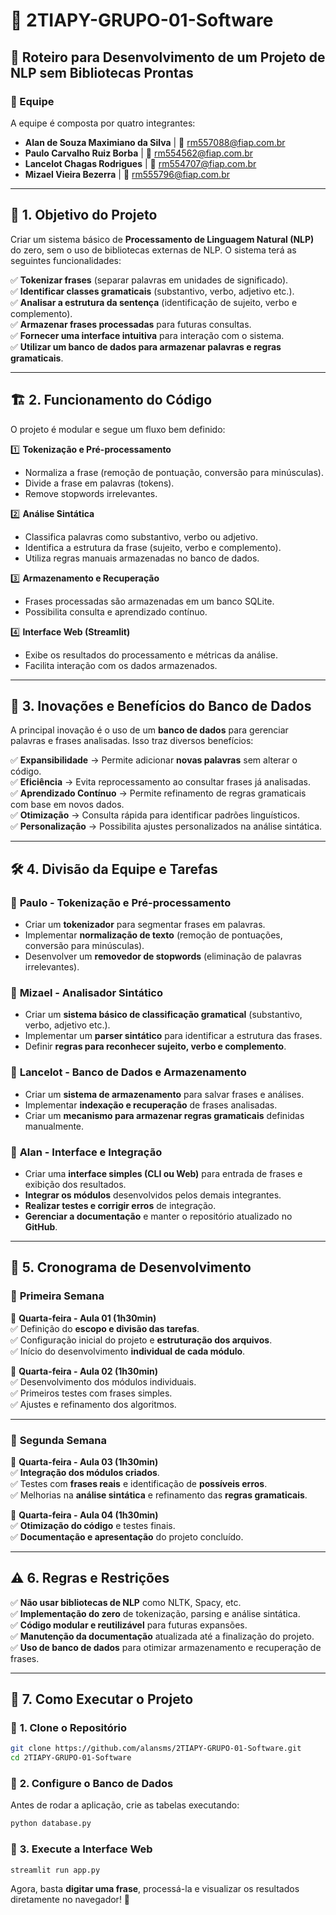 # 📝 2TIAPY-GRUPO-01-Software

## 📖 Roteiro para Desenvolvimento de um Projeto de NLP sem Bibliotecas Prontas

### 👥 Equipe

A equipe é composta por quatro integrantes:

- **Alan de Souza Maximiano da Silva** | 📧 [rm557088@fiap.com.br](mailto:rm557088@fiap.com.br)
- **Paulo Carvalho Ruiz Borba** | 📧 [rm554562@fiap.com.br](mailto:rm554562@fiap.com.br)
- **Lancelot Chagas Rodrigues** | 📧 [rm554707@fiap.com.br](mailto:rm554707@fiap.com.br)
- **Mizael Vieira Bezerra** | 📧 [rm555796@fiap.com.br](mailto:rm555796@fiap.com.br)

---

## 🎯 1. Objetivo do Projeto

Criar um sistema básico de **Processamento de Linguagem Natural (NLP)** do zero, sem o uso de bibliotecas externas de NLP. O sistema terá as seguintes funcionalidades:

✅ **Tokenizar frases** (separar palavras em unidades de significado).  
✅ **Identificar classes gramaticais** (substantivo, verbo, adjetivo etc.).  
✅ **Analisar a estrutura da sentença** (identificação de sujeito, verbo e complemento).  
✅ **Armazenar frases processadas** para futuras consultas.  
✅ **Fornecer uma interface intuitiva** para interação com o sistema.  
✅ **Utilizar um banco de dados para armazenar palavras e regras gramaticais**.  

---

## 🏗️ 2. Funcionamento do Código

O projeto é modular e segue um fluxo bem definido:

1️⃣ **Tokenização e Pré-processamento**  
   - Normaliza a frase (remoção de pontuação, conversão para minúsculas).  
   - Divide a frase em palavras (tokens).  
   - Remove stopwords irrelevantes.

2️⃣ **Análise Sintática**  
   - Classifica palavras como substantivo, verbo ou adjetivo.  
   - Identifica a estrutura da frase (sujeito, verbo e complemento).  
   - Utiliza regras manuais armazenadas no banco de dados.

3️⃣ **Armazenamento e Recuperação**  
   - Frases processadas são armazenadas em um banco SQLite.  
   - Possibilita consulta e aprendizado contínuo.

4️⃣ **Interface Web (Streamlit)**  
   - Exibe os resultados do processamento e métricas da análise.  
   - Facilita interação com os dados armazenados.

---

## 🚀 3. Inovações e Benefícios do Banco de Dados

A principal inovação é o uso de um **banco de dados** para gerenciar palavras e frases analisadas. Isso traz diversos benefícios:

✅ **Expansibilidade** → Permite adicionar **novas palavras** sem alterar o código.  
✅ **Eficiência** → Evita reprocessamento ao consultar frases já analisadas.  
✅ **Aprendizado Contínuo** → Permite refinamento de regras gramaticais com base em novos dados.  
✅ **Otimização** → Consulta rápida para identificar padrões linguísticos.  
✅ **Personalização** → Possibilita ajustes personalizados na análise sintática.  

---

## 🛠️ 4. Divisão da Equipe e Tarefas

### 📌 **Paulo - Tokenização e Pré-processamento**
- Criar um **tokenizador** para segmentar frases em palavras.
- Implementar **normalização de texto** (remoção de pontuações, conversão para minúsculas).
- Desenvolver um **removedor de stopwords** (eliminação de palavras irrelevantes).

### 📌 **Mizael - Analisador Sintático**
- Criar um **sistema básico de classificação gramatical** (substantivo, verbo, adjetivo etc.).
- Implementar um **parser sintático** para identificar a estrutura das frases.
- Definir **regras para reconhecer sujeito, verbo e complemento**.

### 📌 **Lancelot - Banco de Dados e Armazenamento**
- Criar um **sistema de armazenamento** para salvar frases e análises.
- Implementar **indexação e recuperação** de frases analisadas.
- Criar um **mecanismo para armazenar regras gramaticais** definidas manualmente.

### 📌 **Alan - Interface e Integração**
- Criar uma **interface simples (CLI ou Web)** para entrada de frases e exibição dos resultados.
- **Integrar os módulos** desenvolvidos pelos demais integrantes.
- **Realizar testes e corrigir erros** de integração.
- **Gerenciar a documentação** e manter o repositório atualizado no **GitHub**.

---

## 📅 5. Cronograma de Desenvolvimento

### 📌 **Primeira Semana**
🔹 **Quarta-feira - Aula 01 (1h30min)**  
✅ Definição do **escopo e divisão das tarefas**.  
✅ Configuração inicial do projeto e **estruturação dos arquivos**.  
✅ Início do desenvolvimento **individual de cada módulo**.  

🔹 **Quarta-feira - Aula 02 (1h30min)**  
✅ Desenvolvimento dos módulos individuais.  
✅ Primeiros testes com frases simples.  
✅ Ajustes e refinamento dos algoritmos.

---

### 📌 **Segunda Semana**
🔹 **Quarta-feira - Aula 03 (1h30min)**  
✅ **Integração dos módulos criados**.  
✅ Testes com **frases reais** e identificação de **possíveis erros**.  
✅ Melhorias na **análise sintática** e refinamento das **regras gramaticais**.  

🔹 **Quarta-feira - Aula 04 (1h30min)**  
✅ **Otimização do código** e testes finais.  
✅ **Documentação e apresentação** do projeto concluído.  

---

## ⚠️ 6. Regras e Restrições

✅ **Não usar bibliotecas de NLP** como NLTK, Spacy, etc.  
✅ **Implementação do zero** de tokenização, parsing e análise sintática.  
✅ **Código modular e reutilizável** para futuras expansões.  
✅ **Manutenção da documentação** atualizada até a finalização do projeto.  
✅ **Uso de banco de dados** para otimizar armazenamento e recuperação de frases.  

---

## 🚀 7. Como Executar o Projeto

### 🔹 **1. Clone o Repositório**
```bash
git clone https://github.com/alansms/2TIAPY-GRUPO-01-Software.git
cd 2TIAPY-GRUPO-01-Software
```

### 🔹 **2. Configure o Banco de Dados**
Antes de rodar a aplicação, crie as tabelas executando:
```bash
python database.py
```

### 🔹 **3. Execute a Interface Web**
```bash
streamlit run app.py
```

Agora, basta **digitar uma frase**, processá-la e visualizar os resultados diretamente no navegador! 🚀
